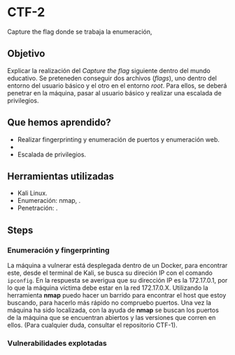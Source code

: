 # CTF-2
Capture the flag donde se trabaja la enumeración,

## Objetivo

Explicar la realización del _Capture the flag_ siguiente dentro del mundo educativo. Se preteneden conseguir dos archivos (_flags_), uno dentro del entorno del usuario básico y el otro en el entorno _root_. Para ellos, se deberá penetrar en la máquina, pasar al usuario básico y realizar una escalada de privilegios.

## Que hemos aprendido?

- Realizar fingerprinting y enumeración de puertos y enumeración web.
- 
- Escalada de privilegios.

## Herramientas utilizadas

- Kali Linux.
- Enumeración: nmap, .
- Penetración: . 

## Steps

### Enumeración y fingerprinting

La máquina a vulnerar está desplegada dentro de un Docker, para encontrar este, desde el terminal de Kali, se busca su direción IP con el comando <code>ipconfig</code>. En la respuesta se averigua que su dirección IP es la 172.17.0.1, por lo que la máquina víctima debe estar en la red 172.17.0.X. Utilizando la herramienta __nmap__ puedo hacer un barrido para encontrar el host que estoy buscando, para hacerlo más rápido no compruebo puertos. Una vez la máquina ha sido localizada, con la ayuda de __nmap__ se buscan los puertos de la máquina que se encuentran abiertos y las versiones que corren en ellos.  (Para cualquier duda, consultar el repositorio CTF-1). 


### Vulnerabilidades explotadas

